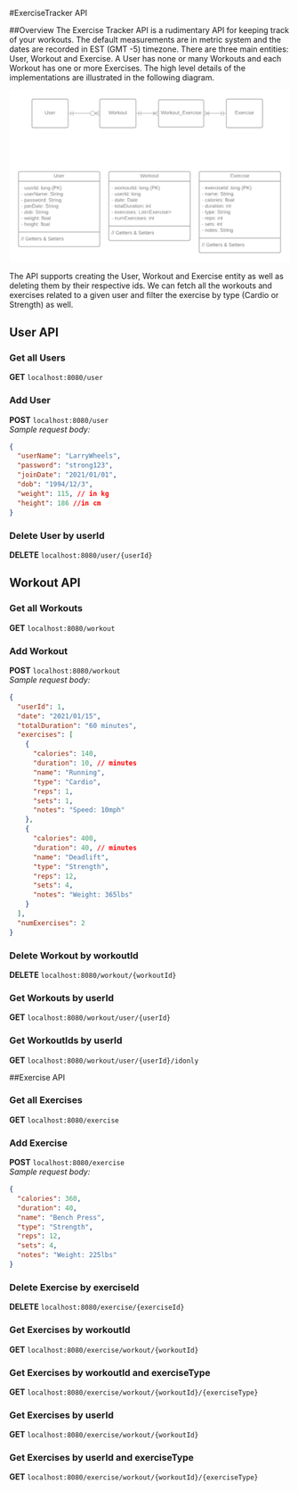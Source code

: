 #ExerciseTracker API

##Overview
The Exercise Tracker API is a rudimentary API for keeping track of your workouts. 
The default measurements are in metric system and the dates are recorded in EST (GMT -5) timezone.
There are three main entities: User, Workout and Exercise. A User has none or many Workouts 
and each Workout has one or more Exercises. The high level details of the implementations are 
illustrated in the following diagram.

![Model](docs/Model.png)

The API supports creating the User, Workout and Exercise entity as well as deleting them by their respective ids.
We can fetch all the workouts and exercises related to a given user and filter the exercise by type
(Cardio or Strength) as well. 

## User API
### Get all Users
**GET** ```localhost:8080/user```
### Add User
**POST** ```localhost:8080/user```  
_Sample request body:_
```json
{
  "userName": "LarryWheels",
  "password": "strong123",
  "joinDate": "2021/01/01",
  "dob": "1994/12/3",
  "weight": 115, // in kg
  "height": 186 //in cm
}
```
### Delete User by userId
**DELETE** ```localhost:8080/user/{userId}```


## Workout API
### Get all Workouts
**GET** ```localhost:8080/workout```
### Add Workout
**POST** ```localhost:8080/workout```  
_Sample request body:_
```json
{
  "userId": 1,
  "date": "2021/01/15",
  "totalDuration": "60 minutes",
  "exercises": [
    {
      "calories": 140,
      "duration": 10, // minutes
      "name": "Running",
      "type": "Cardio",
      "reps": 1,
      "sets": 1,
      "notes": "Speed: 10mph"
    },
    {
      "calories": 400,
      "duration": 40, // minutes
      "name": "Deadlift",
      "type": "Strength",
      "reps": 12,
      "sets": 4,
      "notes": "Weight: 365lbs"
    }
  ],
  "numExercises": 2
}
```
### Delete Workout by workoutId
**DELETE** ```localhost:8080/workout/{workoutId}```
### Get Workouts by userId
**GET** ```localhost:8080/workout/user/{userId}```
### Get WorkoutIds by userId
**GET** ```localhost:8080/workout/user/{userId}/idonly```

##Exercise API
### Get all Exercises
**GET** ```localhost:8080/exercise```
### Add Exercise
**POST** ```localhost:8080/exercise```  
_Sample request body:_
```json
{
  "calories": 360,
  "duration": 40,
  "name": "Bench Press",
  "type": "Strength",
  "reps": 12,
  "sets": 4,
  "notes": "Weight: 225lbs"
}
```
### Delete Exercise by exerciseId
**DELETE** ```localhost:8080/exercise/{exerciseId}```
### Get Exercises by workoutId
**GET** ```localhost:8080/exercise/workout/{workoutId}```
### Get Exercises by workoutId and exerciseType
**GET** ```localhost:8080/exercise/workout/{workoutId}/{exerciseType}```
### Get Exercises by userId
**GET** ```localhost:8080/exercise/workout/{workoutId}```
### Get Exercises by userId and exerciseType
**GET** ```localhost:8080/exercise/workout/{workoutId}/{exerciseType}```